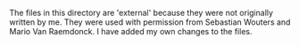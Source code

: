 The files in this directory are 'external' because they were not originally
written by me. They were used with permission from Sebastian Wouters and
Mario Van Raemdonck. I have added my own changes to the files.
